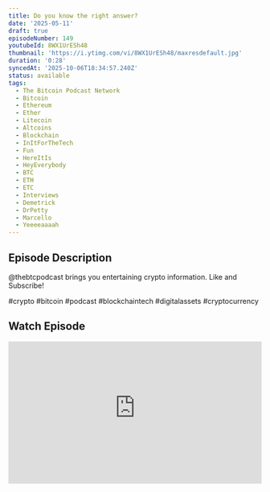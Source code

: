 ```yaml
---
title: Do you know the right answer?
date: '2025-05-11'
draft: true
episodeNumber: 149
youtubeId: 8WX1UrESh48
thumbnail: 'https://i.ytimg.com/vi/8WX1UrESh48/maxresdefault.jpg'
duration: '0:28'
syncedAt: '2025-10-06T18:34:57.240Z'
status: available
tags:
  - The Bitcoin Podcast Network
  - Bitcoin
  - Ethereum
  - Ether
  - Litecoin
  - Altcoins
  - Blockchain
  - InItForTheTech
  - Fun
  - HereItIs
  - HeyEverybody
  - BTC
  - ETH
  - ETC
  - Interviews
  - Demetrick
  - DrPetty
  - Marcello
  - Yeeeeaaaah
---
```

## Episode Description

@thebtcpodcast brings you entertaining crypto information. Like and Subscribe!  
  
#crypto #bitcoin #podcast #blockchaintech #digitalassets #cryptocurrency

## Watch Episode

<div style="position: relative; padding-bottom: 56.25%; height: 0; overflow: hidden;">
  <iframe
    src="https://www.youtube-nocookie.com/embed/8WX1UrESh48"
    style="position: absolute; top: 0; left: 0; width: 100%; height: 100%;"
    frameborder="0"
    allow="accelerometer; autoplay; clipboard-write; encrypted-media; gyroscope; picture-in-picture"
    allowfullscreen
  ></iframe>
</div>

